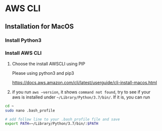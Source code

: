 # AWS CLI 

## Installation for MacOS

### Install Python3 

### Install AWS CLI

1. Choose the install AWSCLI using PIP

   Please using python3 and pip3

    https://docs.aws.amazon.com/cli/latest/userguide/cli-install-macos.html

2. if you run `aws —version`, it shows `command not found`, try to see if your aws is installed under `~/Library/Python/3.7/bin/`. If it is, you can run 

```BASH
cd ~
sudo nano .bash_profile

# add follow line to your .bash_profile file and save
export PATH=~/Library/Python/3.7/bin/:$PATH
```


